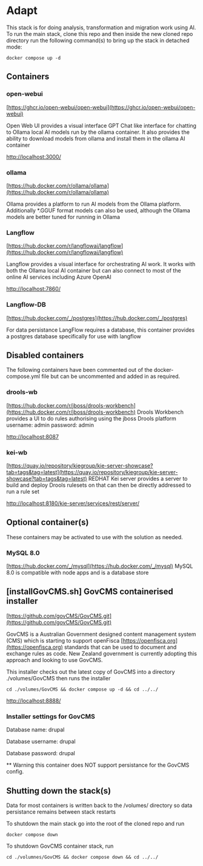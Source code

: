 # Adapt
This stack is for doing analysis, transformation and migration work using AI.
To run the main stack, clone this repo and then inside the new cloned repo directory run the following command(s) to bring up the stack in detached mode:

`docker compose up -d`

## Containers
### open-webui
[https://ghcr.io/open-webui/open-webui](https://ghcr.io/open-webui/open-webui)

Open Web UI provides a visual interface GPT Chat like interface for chatting to Ollama local AI models run by the ollama container. It also provides the ability to download models from ollama and install them in the ollama AI container

[http://localhost:3000/](http://localhost:3000/)



### ollama
[https://hub.docker.com/r/ollama/ollama](https://hub.docker.com/r/ollama/ollama)

Ollama provides a platform to run AI models from the Ollama platform. Additionally *.GGUF format models can also be used, although the Ollama models are better tuned for running in Ollama

### Langflow
[https://hub.docker.com/r/langflowai/langflow](https://hub.docker.com/r/langflowai/langflow)

Langflow provides a visual interface for orchestrating AI work. It works with both the Ollama local AI container but can also connect to most of the online AI services including Azure OpenAI

[http://localhost:7860/](http://localhost:7860/)



### Langflow-DB
[https://hub.docker.com/_/postgres](https://hub.docker.com/_/postgres)

For data persistance LangFlow requires a database, this container provides a postgres database specifically for use with langflow




## Disabled containers
The following containers have been commented out of the docker-compose.yml file but can be uncommented and added in as required.

### drools-wb
[https://hub.docker.com/r/jboss/drools-workbench](https://hub.docker.com/r/jboss/drools-workbench)
Drools Workbench provides a UI to do rules authorising using the jboss Drools platform
username: admin
password: admin

[http://localhost:8087](http://localhost:8087/)



### kei-wb
[https://quay.io/repository/kiegroup/kie-server-showcase?tab=tags&tag=latest](https://quay.io/repository/kiegroup/kie-server-showcase?tab=tags&tag=latest)
REDHAT Kei server provides a server to build and deploy Drools rulesets on that can then be directly addressed to run a rule set

[http://localhost:8180/kie-server/services/rest/server/](http://localhost:8180/kie-server/services/rest/server/)


## Optional container(s)
These containers may be activated to use with the solution as needed.

### MySQL 8.0
[https://hub.docker.com/_/mysql](https://hub.docker.com/_/mysql)
MySQL 8.0 is compatible with node apps and is a database store



## [installGovCMS.sh] GovCMS containerised installer
[https://github.com/govCMS/GovCMS.git](https://github.com/govCMS/GovCMS.git)

GovCMS is a Australian Government designed content management system (CMS) which is starting to support openFisca [https://openfisca.org](https://openfisca.org) standards 
that can be used to document and exchange rules as code. New Zealand government is currently adopting this approach and looking to use GovCMS.

This installer checks out the latest copy of GovCMS into a directory ./volumes/GovCMS then runs the installer

`cd ./volumes/GovCMS && docker compose up -d && cd ../../`

[http://localhost:8888/](http://localhost:8888/) 

### Installer settings for GovCMS

Database name: drupal

Database username: drupal

Database password: drupal

** Warning this container does NOT support persistance for the GovCMS config.



## Shutting down the stack(s)
Data for most containers is written back to the /volumes/ directory so data persistance remains between stack restarts

To shutdown the main stack go into the root of the cloned repo and run

`docker compose down`


To shutdown GovCMS container stack, run

`cd ./volumnes/GovCMS && docker compose down && cd ../../`



